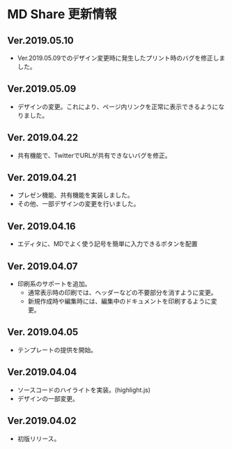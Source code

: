 # MD Share 更新情報
## Ver.2019.05.10
* Ver.2019.05.09でのデザイン変更時に発生したプリント時のバグを修正しました。
## Ver.2019.05.09
* デザインの変更。これにより、ページ内リンクを正常に表示できるようになりました。
## Ver. 2019.04.22
* 共有機能で、TwitterでURLが共有できないバグを修正。
## Ver. 2019.04.21
* プレゼン機能、共有機能を実装しました。
* その他、一部デザインの変更を行いました。
## Ver. 2019.04.16
* エディタに、MDでよく使う記号を簡単に入力できるボタンを配置
## Ver. 2019.04.07
* 印刷系のサポートを追加。
    * 通常表示時の印刷では、ヘッダーなどの不要部分を消すように変更。
	* 新規作成時や編集時には、編集中のドキュメントを印刷するように変更。
## Ver. 2019.04.05
* テンプレートの提供を開始。
## Ver.2019.04.04
* ソースコードのハイライトを実装。(highlight.js)
* デザインの一部変更。
## Ver.2019.04.02
* 初版リリース。